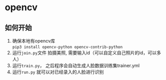 # opencv

## 如何开始
  1. 确保本地有opencv库  
    `pip3 install opencv-python opencv-contrib-python`
  2. 运行`join.py`文件 拍摄美照, 需要输入id（可以自定义自己照片的id，可以多人）
  3. 运行`train.py`， 之后程序会自动生成人脸数据训练集trainer.yml
  4. 运行`run.py` 就可以对已经录入的人脸进行识别
